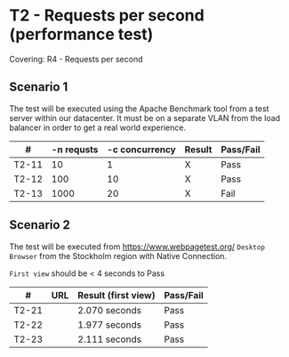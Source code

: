 # T2 - Requests per second (performance test)

Covering: R4 - Requests per second


## Scenario 1
The test will be executed using the Apache Benchmark tool from a test server within our datacenter. It must be on 
a separate VLAN from the load balancer in order to get a real world experience. 

| #     | -n requsts | -c concurrency | Result | Pass/Fail |
|-------|------------|----------------|--------|-----------|
| T2-11 | 10         | 1              | X      | Pass      |  
| T2-12 | 100        | 10             | X      | Pass      |
| T2-13 | 1000       | 20             | X      | Fail      |


## Scenario 2
The test will be executed from https://www.webpagetest.org/ `Desktop Browser` from the Stockholm region with Native 
Connection.

`First view` should be < 4 seconds to Pass 

| #     | URL                    | Result (first view) | Pass/Fail |
|-------|------------------------|---------------------|-----------|
| T2-21 | <your application url> | 2.070 seconds       | Pass      |
| T2-22 | <your application url> | 1.977 seconds       | Pass      |
| T2-23 | <your application url> | 2.111 seconds       | Pass      |